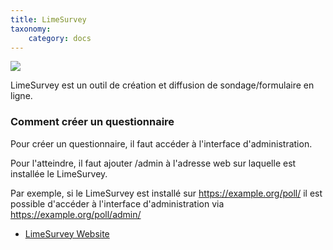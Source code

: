 ```yaml
---
title: LimeSurvey
taxonomy:
    category: docs
---
```


<img src="/images/limesurvey.png">

LimeSurvey est un outil de création et diffusion de sondage/formulaire en ligne.

### Comment créer un questionnaire
Pour créer un questionnaire, il faut accéder à l'interface d'administration.

Pour l'atteindre, il faut ajouter /admin à l'adresse web sur laquelle est installée le LimeSurvey.

Par exemple, si le LimeSurvey est installé sur https://example.org/poll/ il est possible d'accéder à l'interface d'administration via https://example.org/poll/admin/

* [LimeSurvey Website](https://www.limesurvey.org/)
